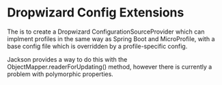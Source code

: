 
# Dropwizard Config Extensions

The is to create a Dropwizard ConfigurationSourceProvider  which can implment profiles in the same way as Spring Boot and MicroProfile, with a base config file which is overridden by a profile-specific config.

Jackson provides a way to do this with the ObjectMapper.readerForUpdating() method, however there is currently a problem with polymorphic properties. 